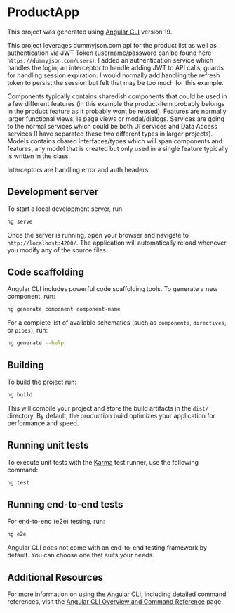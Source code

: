 # ProductApp

This project was generated using [Angular CLI](https://github.com/angular/angular-cli) version 19.  

This project leverages dummyjson.com api for the product list as well as authentication via JWT Token (username/password can be found here `https://dummyjson.com/users`).  I added an authentication service which handles the login; an interceptor to handle adding JWT to API calls; guards for handling session expiration.  I would normally add handling the refresh token to persist the session but felt that may be too much for this example.

Components typically contains sharedish components that could be used in a few different features (in this example the product-item probably belongs in the product feature as it probably wont be reused). Features are normally larger functional views, ie page views or modal/dialogs.  Services are going to the normal services which could be both UI services and Data Access services (I have separated these two different types in larger projects).  Models contains chared interfaces/types which will span components and features, any model that is created but only used in a single feature typically is written in the class.

Interceptors are handling error and auth headers

## Development server

To start a local development server, run:

```bash
ng serve
```

Once the server is running, open your browser and navigate to `http://localhost:4200/`. The application will automatically reload whenever you modify any of the source files.

## Code scaffolding

Angular CLI includes powerful code scaffolding tools. To generate a new component, run:

```bash
ng generate component component-name
```

For a complete list of available schematics (such as `components`, `directives`, or `pipes`), run:

```bash
ng generate --help
```

## Building

To build the project run:

```bash
ng build
```

This will compile your project and store the build artifacts in the `dist/` directory. By default, the production build optimizes your application for performance and speed.

## Running unit tests

To execute unit tests with the [Karma](https://karma-runner.github.io) test runner, use the following command:

```bash
ng test
```

## Running end-to-end tests

For end-to-end (e2e) testing, run:

```bash
ng e2e
```

Angular CLI does not come with an end-to-end testing framework by default. You can choose one that suits your needs.

## Additional Resources

For more information on using the Angular CLI, including detailed command references, visit the [Angular CLI Overview and Command Reference](https://angular.dev/tools/cli) page.
